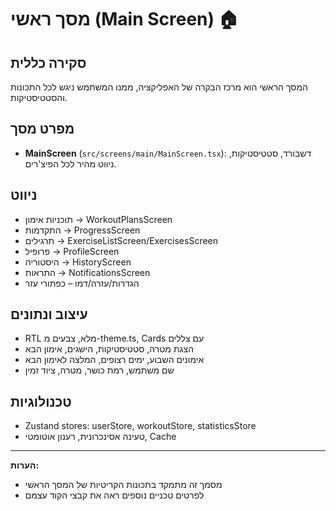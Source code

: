 # מסך ראשי (Main Screen) 🏠

## סקירה כללית

המסך הראשי הוא מרכז הבקרה של האפליקציה, ממנו המשתמש ניגש לכל התכונות והסטטיסטיקות.

## מפרט מסך

- **MainScreen** (`src/screens/main/MainScreen.tsx`): דשבורד, סטטיסטיקות, ניווט מהיר לכל הפיצ'רים.

## ניווט

- תוכניות אימון → WorkoutPlansScreen
- התקדמות → ProgressScreen
- תרגילים → ExerciseListScreen/ExercisesScreen
- פרופיל → ProfileScreen
- היסטוריה → HistoryScreen
- התראות → NotificationsScreen
- הגדרות/עזרה/דמו – כפתורי עזר

## עיצוב ונתונים

- RTL מלא, צבעים מ-theme.ts, Cards עם צללים
- הצגת מטרה, סטטיסטיקות, הישגים, אימון הבא
- אימונים השבוע, ימים רצופים, המלצה לאימון הבא
- שם משתמש, רמת כושר, מטרה, ציוד זמין

## טכנולוגיות

- Zustand stores: userStore, workoutStore, statisticsStore
- טעינה אסינכרונית, רענון אוטומטי, Cache

---

**הערות:**

- מסמך זה מתמקד בתכונות הקריטיות של המסך הראשי
- לפרטים טכניים נוספים ראה את קבצי הקוד עצמם
